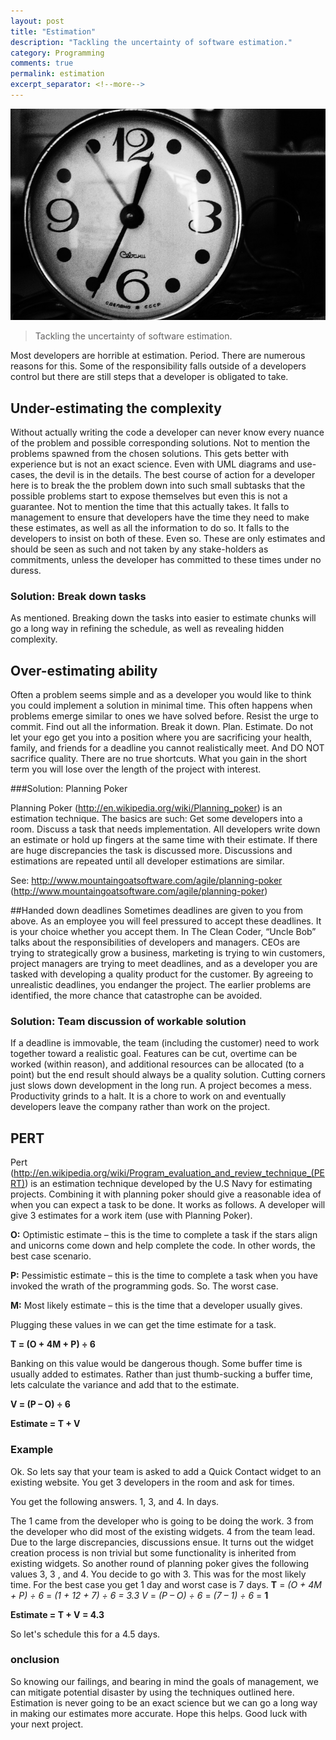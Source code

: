```yaml
---
layout: post
title: "Estimation"
description: "Tackling the uncertainty of software estimation."
category: Programming
comments: true
permalink: estimation
excerpt_separator: <!--more-->
---
```

![retro clock](/images/posts/2014/old-clock-800.jpg)

> Tackling the uncertainty of software estimation.

Most developers are horrible at estimation. Period. There are numerous reasons for this. Some of the responsibility falls outside of a developers control but there are still steps that a developer is obligated to take. 
<!--more-->

## Under-estimating the complexity

Without actually writing the code a developer can never know every nuance of the problem and possible corresponding solutions. Not to mention the problems spawned from the chosen solutions. This gets better with experience but is not an exact science. Even with UML diagrams and use-cases, the devil is in the details. The best course of action for a developer here is to break the the problem down into such small subtasks that the possible problems start to expose themselves but even this is not a guarantee. Not to mention the time that this actually takes. It falls to management to ensure that developers have the time they need to make these estimates, as well as all the information to do so. It falls to the developers to insist on both of these. Even so. These are only estimates and should be seen as such and not taken by any stake-holders as commitments, unless the developer has committed to these times under no duress. 

### Solution: Break down tasks 

As mentioned. Breaking down the tasks into easier to estimate chunks will go a long way in refining the schedule, as well as revealing hidden complexity. 

## Over-estimating ability

Often a problem seems simple and as a developer you would like to think you could implement a solution in minimal time. This often happens when problems emerge similar to ones we have solved before. Resist the urge to commit. Find out all the information. Break it down. Plan. Estimate. Do not let your ego get you into a position where you are sacrificing your health, family, and friends for a deadline you cannot realistically meet. And DO NOT sacrifice quality. There are no true shortcuts. What you gain in the short term you will lose over the length of the project with interest. 

###Solution: Planning Poker 

Planning Poker (http://en.wikipedia.org/wiki/Planning_poker) is an estimation technique. The basics are such: 
Get some developers into a room. 
Discuss a task that needs implementation. 
All developers write down an estimate or hold up fingers at the same time with their estimate. 
If there are huge discrepancies the task is discussed more. Discussions and estimations are repeated until all developer estimations are similar. 

See: http://www.mountaingoatsoftware.com/agile/planning-poker (http://www.mountaingoatsoftware.com/agile/planning-poker)

##Handed down deadlines 
Sometimes deadlines are given to you from above. As an employee you will feel pressured to accept these deadlines. It is your choice whether you accept them. In The Clean Coder, “Uncle Bob” talks about the responsibilities of developers and managers. CEOs are trying to strategically grow a business, marketing is trying to win customers, project managers are trying to meet deadlines, and as a developer you are tasked with developing a quality product for the customer. By agreeing to unrealistic deadlines, you endanger the project. The earlier problems are identified, the more chance that catastrophe can be avoided. 

### Solution: Team discussion of workable solution 

If a deadline is immovable, the team (including the customer) need to work together toward a realistic goal. Features can be cut, overtime can be worked (within reason), and additional resources can be allocated (to a point) but the end result should always be a quality solution. Cutting corners just slows down development in the long run. A project becomes a mess. Productivity grinds to a halt. It is a chore to work on and eventually developers leave the company rather than work on the project.

## PERT

Pert (http://en.wikipedia.org/wiki/Program_evaluation_and_review_technique_(PERT)) is an estimation technique developed by the U.S Navy for estimating projects. Combining it with planning poker should give a reasonable idea of when you can expect a task to be done. It works as follows. 
A developer will give 3 estimates for a work item (use with Planning Poker). 

**O:** Optimistic estimate – this is the time to complete a task if the stars align and unicorns come down and help complete the code. In other words, the best case scenario.

**P:** Pessimistic estimate – this is the time to complete a task when you have invoked the wrath of the programming gods. So. The worst case. 

**M:** Most likely estimate – this is the time that a developer usually gives. 

Plugging these values in we can get the time estimate for a task. 

**T = (O + 4M + P) ÷ 6**

Banking on this value would be dangerous though. Some buffer time is usually added to estimates. Rather than just thumb-sucking a buffer time, lets calculate the variance and add that to the estimate. 

**V = (P – O) ÷ 6** 

**Estimate = T + V** 

### Example 

Ok. So lets say that your team is asked to add a Quick Contact widget to an existing website. You get 3 developers in the room and ask for times. 

You get the following answers. 1, 3, and 4. In days. 

The 1 came from the developer who is going to be doing the work. 3 from the developer who did most of the existing widgets. 4 from the team lead. Due to the large discrepancies, discussions ensue. It turns out the widget creation process is non trivial but some functionality is inherited from existing widgets. So another round of planning poker gives the following values 3, 3 , and 4. You decide to go with 3. 
This was for the most likely time. For the best case you get 1 day and worst case is 7 days. 
**T** = *(O + 4M + P) ÷ 6* = *(1 + 12 + 7) ÷ 6 = 3.3 V* = *(P – O) ÷ 6* = *(7 – 1) ÷ 6* = **1** 

**Estimate = T + V = 4.3** 

So let's schedule this for a 4.5 days. 

### onclusion 

So knowing our failings, and bearing in mind the goals of management, we can mitigate potential disaster by using the techniques outlined here. Estimation is never going to be an exact science but we can go a long way in making our estimates more accurate. Hope this helps. Good luck with your next project.


